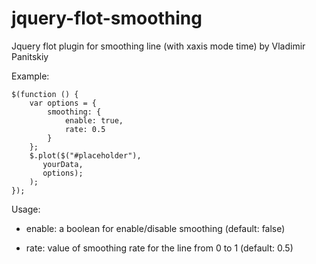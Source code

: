 jquery-flot-smoothing
=====================

Jquery flot plugin for smoothing line (with xaxis mode time)
by Vladimir Panitskiy

Example:

    $(function () {
        var options = {
            smoothing: {
                enable: true,
                rate: 0.5
            }
        };
        $.plot($("#placeholder"),
           yourData,
           options);
        );
    });

Usage:

* enable:
    a boolean for enable/disable smoothing (default: false)

* rate:
    value of smoothing rate for the line from 0 to 1 (default: 0.5)
